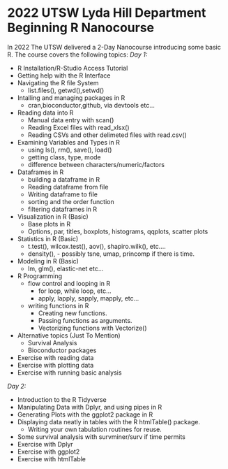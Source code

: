 # 2022 UTSW Lyda Hill Department Beginning R Nanocourse

In 2022 The UTSW delivered a 2-Day Nanocourse introducing some basic R. 
The course covers the following topics: 
*Day 1:*
* R Installation/R-Studio Access Tutorial
* Getting help with the R Interface
* Navigating the R file System
  + list.files(), getwd(),setwd()
* Intalling and managing packages in R
  + cran,bioconductor,github, via devtools etc...
* Reading data into R
  + Manual data entry with scan()
  + Reading Excel files with read_xlsx()
  + Reading CSVs and other delimeted files with read.csv()
* Examining Variables and Types in R
  + using ls(), rm(), save(), load()
  + getting class, type, mode
  + difference between characters/numeric/factors
* Dataframes in R
  + building a dataframe in R
  + Reading dataframe from file
  + Writing dataframe to file
  + sorting and the order function
  + filtering dataframes in R
* Visualization in R (Basic)
  + Base plots in R
  + Options, par, titles, boxplots, histograms, qqplots, scatter plots
* Statistics in R (Basic)
  + t.test(), wilcox.test(), aov(), shapiro.wilk(), etc....
  + density(), - possibly tsne, umap, princomp if there is time.
* Modeling in R (Basic)
  + lm, glm(), elastic-net etc...
* R Programming
  + flow control and looping in R
    + for loop, while loop, etc...
    + apply, lapply, sapply, mapply, etc...
  + writing functions in R
    + Creating new functions.
    + Passing functions as arguments.
    + Vectorizing functions with Vectorize()
* Alternative topics (Just To Mention)
    + Survival Analysis
    + Bioconductor packages
* Exercise with reading data
* Exercise with plotting data
* Exercise with running basic analysis

*Day 2:*

* Introduction to the R Tidyverse
* Manipulating Data with Dplyr, and using pipes in R
* Generating Plots with the ggplot2 package in R 
* Displaying data neatly in tables with the R htmlTable() package.
    + Writing your own tabulation routines for reuse.
* Some survival analysis with survminer/surv if time permits
* Exercise with Dplyr
* Exercise with ggplot2
* Exercise with htmlTable

